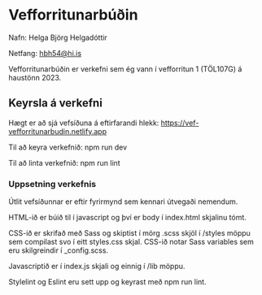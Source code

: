 # Vefforritunarbúðin

Nafn: Helga Björg Helgadóttir

Netfang: hbh54@hi.is

Vefforritunarbúðin er verkefni sem ég vann í vefforritun 1 (TÖL107G) á haustönn 2023.
    
## Keyrsla á verkefni

Hægt er að sjá vefsíðuna á eftirfarandi hlekk: https://vef-vefforritunarbudin.netlify.app

Til að keyra verkefnið: npm run dev

Til að linta verkefnið: npm run lint

### Uppsetning verkefnis

Útlit vefsíðunnar er eftir fyrirmynd sem kennari útvegaði nemendum.

HTML-ið er búið til í javascript og því er body í index.html skjalinu tómt.

CSS-ið er skrifað með Sass og skiptist í mörg .scss skjöl í /styles möppu sem compilast svo í eitt styles.css skjal. CSS-ið notar Sass variables sem eru skilgreindir í _config.scss.

Javascriptið er í index.js skjali og einnig í /lib möppu.

Stylelint og Eslint eru sett upp og keyrast með npm run lint.
